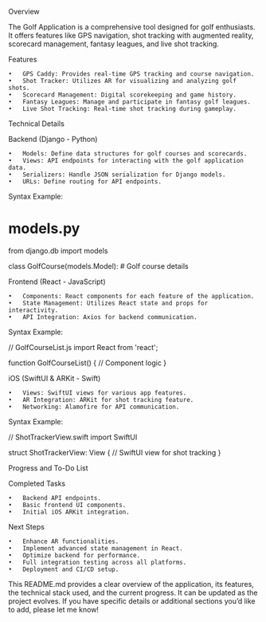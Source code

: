 Overview

The Golf Application is a comprehensive tool designed for golf enthusiasts. It offers features like GPS navigation, shot tracking with augmented reality, scorecard management, fantasy leagues, and live shot tracking.

Features

	•	GPS Caddy: Provides real-time GPS tracking and course navigation.
	•	Shot Tracker: Utilizes AR for visualizing and analyzing golf shots.
	•	Scorecard Management: Digital scorekeeping and game history.
	•	Fantasy Leagues: Manage and participate in fantasy golf leagues.
	•	Live Shot Tracking: Real-time shot tracking during gameplay.

Technical Details

Backend (Django - Python)

	•	Models: Define data structures for golf courses and scorecards.
	•	Views: API endpoints for interacting with the golf application data.
	•	Serializers: Handle JSON serialization for Django models.
	•	URLs: Define routing for API endpoints.

Syntax Example:

# models.py
from django.db import models

class GolfCourse(models.Model):
    # Golf course details

Frontend (React - JavaScript)

	•	Components: React components for each feature of the application.
	•	State Management: Utilizes React state and props for interactivity.
	•	API Integration: Axios for backend communication.

Syntax Example:

// GolfCourseList.js
import React from 'react';

function GolfCourseList() {
  // Component logic
}

iOS (SwiftUI & ARKit - Swift)

	•	Views: SwiftUI views for various app features.
	•	AR Integration: ARKit for shot tracking feature.
	•	Networking: Alamofire for API communication.

Syntax Example:

// ShotTrackerView.swift
import SwiftUI

struct ShotTrackerView: View {
  // SwiftUI view for shot tracking
}

Progress and To-Do List

Completed Tasks

	•	Backend API endpoints.
	•	Basic frontend UI components.
	•	Initial iOS ARKit integration.

Next Steps

	•	Enhance AR functionalities.
	•	Implement advanced state management in React.
	•	Optimize backend for performance.
	•	Full integration testing across all platforms.
	•	Deployment and CI/CD setup.

This README.md provides a clear overview of the application, its features, the technical stack used, and the current progress. It can be updated as the project evolves. If you have specific details or additional sections you’d like to add, please let me know!
